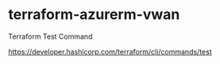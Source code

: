 # terraform-azurerm-vwan

Terraform Test Command

https://developer.hashicorp.com/terraform/cli/commands/test